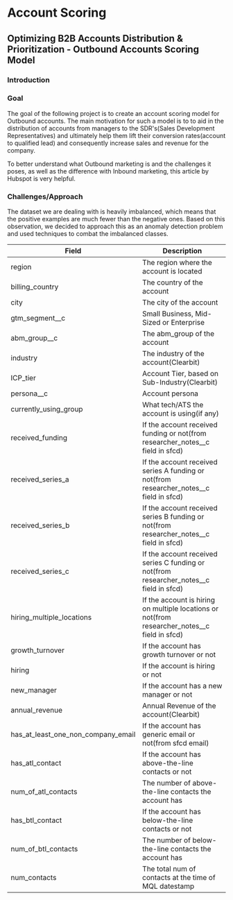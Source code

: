# Account Scoring

## Optimizing B2B Accounts Distribution & Prioritization - Outbound Accounts Scoring Model

### Introduction

### Goal

The goal of the following project is to create an account scoring model for Outbound accounts. The main motivation for such a model is to to aid in the distribution of accounts from managers to the SDR's(Sales Development Representatives) and ultimately help them lift their conversion rates(account to qualified lead) and consequently increase sales and revenue for the company.

To better understand what Outbound marketing is and the challenges it poses, as well as the difference with Inbound marketing, this article by Hubspot is very helpful.

### Challenges/Approach

The dataset we are dealing with is heavily imbalanced, which means that the positive examples are much fewer than the negative ones. Based on this observation, we decided to approach this as an anomaly detection problem and used techniques to combat the imbalanced classes.

| Field | Description |
|-------|-------------|
|region |The region where the account is located|
|billing_country|The country of the account|
|city|The city of the account|
|gtm_segment__c|Small Business, Mid-Sized or Enterprise|
|abm_group__c|The abm_group of the account|
|industry|The industry of the account(Clearbit)|
|ICP_tier|Account Tier, based on  Sub-Industry(Clearbit)|
|persona__c|Account persona|
|currently_using_group|What tech/ATS the account is using(if any)|
|received_funding|If the account received funding or not(from researcher_notes__c field in sfcd)|
received_series_a|If the account received series A funding or not(from researcher_notes__c field in sfcd)|
|received_series_b|If the account received series B funding or not(from researcher_notes__c field in sfcd)|
|received_series_c|If the account received series C funding or not(from researcher_notes__c field in sfcd)|
|hiring_multiple_locations|If the account is hiring on multiple locations or not(from researcher_notes__c field in sfcd)|
|growth_turnover|If the account has growth turnover or not|
|hiring|If the account is hiring or not|
|new_manager|If the account has a new manager or not|
|annual_revenue|Annual Revenue of the account(Clearbit)|
|has_at_least_one_non_company_email|If the account has generic email or not(from sfcd email)|
|has_atl_contact|If the account has above-the-line contacts or not|
|num_of_atl_contacts|The number of above-the-line contacts the account has|
|has_btl_contact|If the account has below-the-line contacts or not|
|num_of_btl_contacts|The number of below-the-line contacts the account has|
|num_contacts|The total num of contacts at the time of MQL datestamp|
